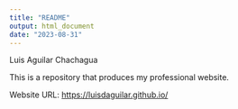 ```yaml
---
title: "README"
output: html_document
date: "2023-08-31"
---
```


Luis Aguilar Chachagua

This is a repository that produces my professional website.


Website URL: https://luisdaguilar.github.io/
